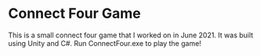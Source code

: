 # Connect Four Game
This is a small connect four game that I worked on in June 2021. It was built using Unity and C#. 
Run ConnectFour.exe to play the game!